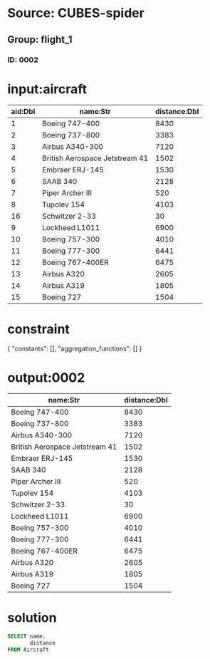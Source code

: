 # Source: CUBES-spider
## Group: flight_1
### ID: 0002

# input:aircraft

| aid:Dbl | name:Str | distance:Dbl |
|---|---|---|
| 1 | Boeing 747-400 | 8430 |
| 2 | Boeing 737-800 | 3383 |
| 3 | Airbus A340-300 | 7120 |
| 4 | British Aerospace Jetstream 41 | 1502 |
| 5 | Embraer ERJ-145 | 1530 |
| 6 | SAAB 340 | 2128 |
| 7 | Piper Archer III | 520 |
| 8 | Tupolev 154 | 4103 |
| 16 | Schwitzer 2-33 | 30 |
| 9 | Lockheed L1011 | 6900 |
| 10 | Boeing 757-300 | 4010 |
| 11 | Boeing 777-300 | 6441 |
| 12 | Boeing 767-400ER | 6475 |
| 13 | Airbus A320 | 2605 |
| 14 | Airbus A319 | 1805 |
| 15 | Boeing 727 | 1504 |

# constraint

{
  "constants": [],
  "aggregation_functions": []
}

# output:0002

| name:Str | distance:Dbl |
|---|---|
| Boeing 747-400 | 8430 |
| Boeing 737-800 | 3383 |
| Airbus A340-300 | 7120 |
| British Aerospace Jetstream 41 | 1502 |
| Embraer ERJ-145 | 1530 |
| SAAB 340 | 2128 |
| Piper Archer III | 520 |
| Tupolev 154 | 4103 |
| Schwitzer 2-33 | 30 |
| Lockheed L1011 | 6900 |
| Boeing 757-300 | 4010 |
| Boeing 777-300 | 6441 |
| Boeing 767-400ER | 6475 |
| Airbus A320 | 2605 |
| Airbus A319 | 1805 |
| Boeing 727 | 1504 |

# solution

```sql
SELECT name,
       distance
FROM Aircraft
```
